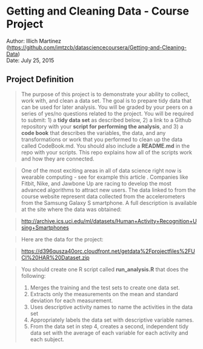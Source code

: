 # Getting and Cleaning Data - Course Project
Author: Illich Martinez (<https://github.com/imtzcb/datasciencecoursera/Getting-and-Cleaning-Data>)  
Date: July 25, 2015

Project Definition
-------------------

>The purpose of this project is to demonstrate your ability to collect, work with, and clean a data set. The goal is to prepare tidy data that can be used for later analysis. You will be graded by your peers on a series of yes/no questions related to the project. You will be required to submit: 1) a **tidy data set** as described below, 2) a link to a Github repository with your **script for performing the analysis**, and 3) a **code book** that describes the variables, the data, and any transformations or work that you performed to clean up the data called CodeBook.md. You should also include a **README.md** in the repo with your scripts. This repo explains how all of the scripts work and how they are connected.  

>One of the most exciting areas in all of data science right now is wearable computing - see for example this article . Companies like Fitbit, Nike, and Jawbone Up are racing to develop the most advanced algorithms to attract new users. The data linked to from the course website represent data collected from the accelerometers from the Samsung Galaxy S smartphone. A full description is available at the site where the data was obtained: 

>http://archive.ics.uci.edu/ml/datasets/Human+Activity+Recognition+Using+Smartphones 

>Here are the data for the project: 

>https://d396qusza40orc.cloudfront.net/getdata%2Fprojectfiles%2FUCI%20HAR%20Dataset.zip 

>You should create one R script called **run_analysis.R** that does the following:  
>1. Merges the training and the test sets to create one data set.  
>2. Extracts only the measurements on the mean and standard deviation for each measurement.  
>3. Uses descriptive activity names to name the activities in the data set  
>4. Appropriately labels the data set with descriptive variable names.  
>5. From the data set in step 4, creates a second, independent tidy data set with the average of each variable for each activity and each subject.

